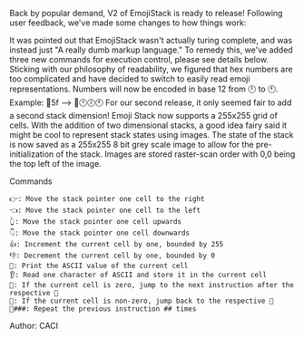 Back by popular demand, V2 of EmojiStack is ready to release! Following user feedback, we've made some changes to how things work:

It was pointed out that EmojiStack wasn't actually turing complete, and was instead just "A really dumb markup language." To remedy this, we've added three new commands for execution control, please see details below. Sticking with our philosophy of readability, we figured that hex numbers are too complicated and have decided to switch to easily read emoji representations. Numbers will now be encoded in base 12 from 🕛 to 🕚. Example: 🔁5f --> 🔁🕛🕖🕚 For our second release, it only seemed fair to add a second stack dimension! Emoji Stack now supports a 255x255 grid of cells. With the addition of two dimensional stacks, a good idea fairy said it might be cool to represent stack states using images. The state of the stack is now saved as a 255x255 8 bit grey scale image to allow for the pre-initialization of the stack. Images are stored raster-scan order with 0,0 being the top left of the image.

Commands

    👉: Move the stack pointer one cell to the right
    👈: Move the stack pointer one cell to the left
    👆: Move the stack pointer one cell upwards
    👇: Move the stack pointer one cell downwards
    👍: Increment the current cell by one, bounded by 255
    👎: Decrement the current cell by one, bounded by 0
    💬: Print the ASCII value of the current cell
    👂: Read one character of ASCII and store it in the current cell
    🫸: If the current cell is zero, jump to the next instruction after the respective 🫷
    🫷: If the current cell is non-zero, jump back to the respective 🫸
    🔁###: Repeat the previous instruction ## times

Author: CACI
